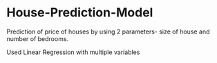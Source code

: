 # House-Prediction-Model
Prediction of price of houses by using 2 parameters- size of house and number of bedrooms.

Used Linear Regression with multiple variables

